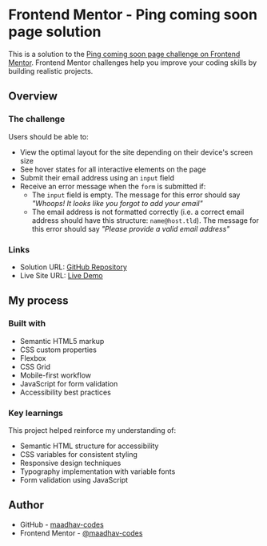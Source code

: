 # Frontend Mentor - Ping coming soon page solution

This is a solution to the [Ping coming soon page challenge on Frontend Mentor](https://www.frontendmentor.io/challenges/ping-single-column-coming-soon-page-5cadd051fec04111f7b848da). Frontend Mentor challenges help you improve your coding skills by building realistic projects.

## Overview

### The challenge

Users should be able to:

- View the optimal layout for the site depending on their device's screen size
- See hover states for all interactive elements on the page
- Submit their email address using an `input` field
- Receive an error message when the `form` is submitted if:
  - The `input` field is empty. The message for this error should say _"Whoops! It looks like you forgot to add your email"_
  - The email address is not formatted correctly (i.e. a correct email address should have this structure: `name@host.tld`). The message for this error should say _"Please provide a valid email address"_

### Links

- Solution URL: [GitHub Repository](https://github.com/maadhav-codes/fm-ping-single-column-coming-soon-page-solution)
- Live Site URL: [Live Demo](https://maadhav-codes.github.io/fm-ping-single-column-coming-soon-page-solution/)

## My process

### Built with

- Semantic HTML5 markup
- CSS custom properties
- Flexbox
- CSS Grid
- Mobile-first workflow
- JavaScript for form validation
- Accessibility best practices

### Key learnings

This project helped reinforce my understanding of:

- Semantic HTML structure for accessibility
- CSS variables for consistent styling
- Responsive design techniques
- Typography implementation with variable fonts
- Form validation using JavaScript

## Author

- GitHub - [maadhav-codes](https://github.com/maadhav-codes)
- Frontend Mentor - [@maadhav-codes](https://www.frontendmentor.io/profile/maadhav-codes)
